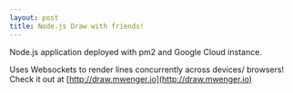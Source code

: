 ```yaml
---
layout: post
title: Node.js Draw with friends!
---
```


Node.js application deployed with pm2 and Google Cloud instance.

Uses Websockets to render lines concurrently across devices/ browsers!
Check it out at [http://draw.mwenger.io](http://draw.mwenger.io)


